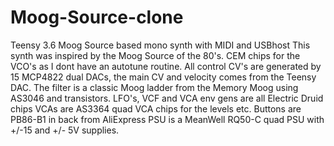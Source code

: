 # Moog-Source-clone
Teensy 3.6 Moog Source based mono synth with MIDI and USBhost
This synth was inspired by the Moog Source of the 80's.
CEM chips for the VCO's as I dont have an autotune routine.
All control CV's are generated by 15 MCP4822 dual DACs, the main CV and velocity comes from the Teensy DAC.
The filter is a classic Moog ladder from the Memory Moog using AS3046 and transistors.
LFO's, VCF and VCA env gens are all Electric Druid chips 
VCAs are AS3364 quad VCA chips for the levels etc.
Buttons are PB86-B1 in back from AliExpress
PSU is a MeanWell RQ50-C quad PSU with +/-15 and +/- 5V supplies.
